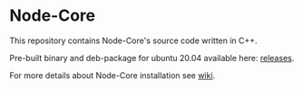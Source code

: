 # Node-Core

This repository contains Node-Core's source code written in C++.

Pre-built binary and deb-package for ubuntu 20.04 available here: [releases](https://github.com/metahashorg/Node-Core/releases).

For more details about Node-Core installation see [wiki](https://github.com/metahashorg/Node-Core/wiki).

